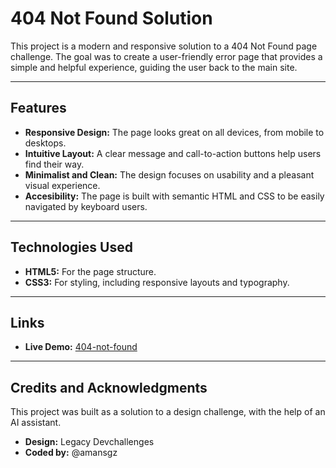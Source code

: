 # 404 Not Found Solution

This project is a modern and responsive solution to a 404 Not Found page challenge. The goal was to create a user-friendly error page that provides a simple and helpful experience, guiding the user back to the main site.

---

## Features

- **Responsive Design:** The page looks great on all devices, from mobile to desktops.
- **Intuitive Layout:** A clear message and call-to-action buttons help users find their way.
- **Minimalist and Clean:** The design focuses on usability and a pleasant visual experience.
- **Accesibility:** The page is built with semantic HTML and CSS to be easily navigated by keyboard users.

---

## Technologies Used

- **HTML5:** For the page structure.
- **CSS3:** For styling, including responsive layouts and typography.

---

## Links

- **Live Demo:** [404-not-found](404-not-found-solution.netlify.app)

---

## Credits and Acknowledgments

This project was built as a solution to a design challenge, with the help of an AI assistant.

- **Design:** Legacy Devchallenges
- **Coded by:** @amansgz
